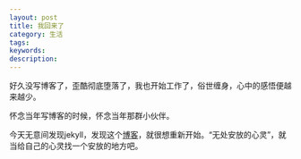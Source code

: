 ```yaml
---
layout: post
title: 我回来了
category: 生活
tags: 
keywords: 
description: 
---
```


好久没写博客了，歪酷彻底堕落了，我也开始工作了，俗世缠身，心中的感悟便越来越少。

怀念当年写博客的时候，怀念当年那群小伙伴。

今天无意间发现jekyll，发现这个[博客](http://painterlin.com/)，就很想重新开始。“无处安放的心灵”，就当给自己的心灵找一个安放的地方吧。
